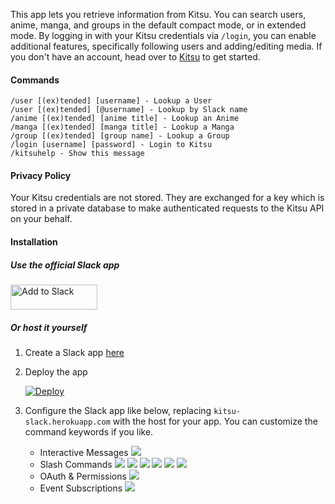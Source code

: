 This app lets you retrieve information from Kitsu. You can search users, anime, manga, and groups in the default compact mode, or in extended mode. By logging in with your Kitsu credentials via `/login`, you can enable additional features, specifically following users and adding/editing media. If you don't have an account, head over to [Kitsu](https://kitsu.io) to get started.

#### Commands

```
/user [(ex)tended] [username] - Lookup a User
/user [(ex)tended] [@username] - Lookup by Slack name
/anime [(ex)tended] [anime title] - Lookup an Anime
/manga [(ex)tended] [manga title] - Lookup a Manga
/group [(ex)tended] [group name] - Lookup a Group
/login [username] [password] - Login to Kitsu
/kitsuhelp - Show this message
```

#### Privacy Policy

Your Kitsu credentials are not stored. They are exchanged for a key which is stored in a private database to make authenticated requests to the Kitsu API on your behalf.

#### Installation

##### Use the official Slack app

<a href="https://slack.com/oauth/authorize?scope=commands,links:read,links:write&client_id=12303250033.57925979077"><img alt="Add to Slack" height="40" width="139" src="https://platform.slack-edge.com/img/add_to_slack.png" srcset="https://platform.slack-edge.com/img/add_to_slack.png 1x, https://platform.slack-edge.com/img/add_to_slack@2x.png 2x" /></a>

##### Or host it yourself

1. Create a Slack app [here](https://i.imgur.com/Zr8MCop.png)

2. Deploy the app
    
    [![Deploy](https://www.herokucdn.com/deploy/button.svg)](https://heroku.com/deploy)

3. Configure the Slack app like below, replacing `kitsu-slack.herokuapp.com` with the host for your app. You can customize the command keywords if you like.
    - Interactive Messages
    ![](https://i.imgur.com/F3RL2aq.png)
    - Slash Commands
    ![](https://i.imgur.com/SVCDNpd.png)
    ![](https://i.imgur.com/TibRYGI.png)
    ![](https://i.imgur.com/nhvEruS.png)
    ![](https://i.imgur.com/w7LtaPP.png)
    ![](https://i.imgur.com/m4O6mqT.png)
    ![](https://i.imgur.com/8NSJXRF.png)
    - OAuth & Permissions
    ![](https://i.imgur.com/56G26Rj.png)
    - Event Subscriptions
    ![](https://i.imgur.com/DIxFkVc.png)
